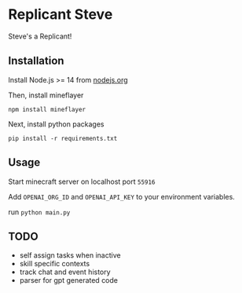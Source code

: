 # Replicant Steve

Steve's a Replicant!

## Installation

Install Node.js >= 14 from [nodejs.org](https://nodejs.org/)

Then, install mineflayer
```
npm install mineflayer
```

Next, install python packages
```
pip install -r requirements.txt
```

## Usage

Start minecraft server on localhost port `55916`

Add `OPENAI_ORG_ID` and `OPENAI_API_KEY` to your environment variables.

run `python main.py`

## TODO

- self assign tasks when inactive
- skill specific contexts
- track chat and event history
- parser for gpt generated code
  
